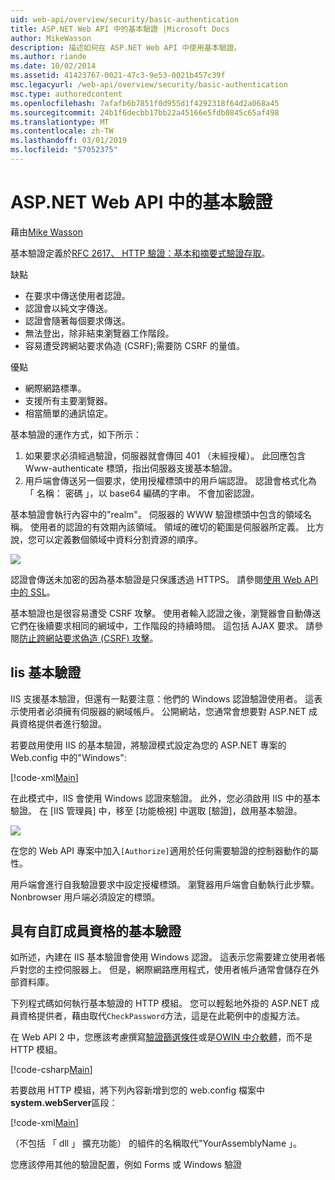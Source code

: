 ```yaml
---
uid: web-api/overview/security/basic-authentication
title: ASP.NET Web API 中的基本驗證 |Microsoft Docs
author: MikeWasson
description: 描述如何在 ASP.NET Web API 中使用基本驗證。
ms.author: riande
ms.date: 10/02/2014
ms.assetid: 41423767-0021-47c3-9e53-0021b457c39f
msc.legacyurl: /web-api/overview/security/basic-authentication
msc.type: authoredcontent
ms.openlocfilehash: 7afafb6b7851f0d955d1f4292318f64d2a068a45
ms.sourcegitcommit: 24b1f6decbb17bb22a45166e5fdb0845c65af498
ms.translationtype: MT
ms.contentlocale: zh-TW
ms.lasthandoff: 03/01/2019
ms.locfileid: "57052375"
---
```

<a name="basic-authentication-in-aspnet-web-api"></a>ASP.NET Web API 中的基本驗證
====================
藉由[Mike Wasson](https://github.com/MikeWasson)

基本驗證定義於[RFC 2617、 HTTP 驗證：基本和摘要式驗證存取](http://www.ietf.org/rfc/rfc2617.txt)。

缺點

- 在要求中傳送使用者認證。
- 認證會以純文字傳送。
- 認證會隨著每個要求傳送。
- 無法登出，除非結束瀏覽器工作階段。
- 容易遭受跨網站要求偽造 (CSRF);需要防 CSRF 的量值。

優點

- 網際網路標準。
- 支援所有主要瀏覽器。
- 相當簡單的通訊協定。

基本驗證的運作方式，如下所示：

1. 如果要求必須經過驗證，伺服器就會傳回 401 （未經授權）。 此回應包含 Www-authenticate 標頭，指出伺服器支援基本驗證。
2. 用戶端會傳送另一個要求，使用授權標頭中的用戶端認證。 認證會格式化為 「 名稱： 密碼 」，以 base64 編碼的字串。 不會加密認證。

基本驗證會執行內容中的"realm"。 伺服器的 WWW 驗證標頭中包含的領域名稱。 使用者的認證的有效期內該領域。 領域的確切的範圍是伺服器所定義。 比方說，您可以定義數個領域中資料分割資源的順序。

![](basic-authentication/_static/image1.png)

認證會傳送未加密的因為基本驗證是只保護透過 HTTPS。 請參閱[使用 Web API 中的 SSL](working-with-ssl-in-web-api.md)。

基本驗證也是很容易遭受 CSRF 攻擊。 使用者輸入認證之後，瀏覽器會自動傳送它們在後續要求相同的網域中，工作階段的持續時間。 這包括 AJAX 要求。 請參閱[防止跨網站要求偽造 (CSRF) 攻擊](preventing-cross-site-request-forgery-csrf-attacks.md)。

## <a name="basic-authentication-with-iis"></a>Iis 基本驗證

IIS 支援基本驗證，但還有一點要注意：他們的 Windows 認證驗證使用者。 這表示使用者必須擁有伺服器的網域帳戶。 公開網站，您通常會想要對 ASP.NET 成員資格提供者進行驗證。

若要啟用使用 IIS 的基本驗證，將驗證模式設定為您的 ASP.NET 專案的 Web.config 中的"Windows":

[!code-xml[Main](basic-authentication/samples/sample1.xml)]

在此模式中，IIS 會使用 Windows 認證來驗證。 此外，您必須啟用 IIS 中的基本驗證。 在 [IIS 管理員] 中，移至 [功能檢視] 中選取 [驗證]，啟用基本驗證。

![](basic-authentication/_static/image2.png)

在您的 Web API 專案中加入`[Authorize]`適用於任何需要驗證的控制器動作的屬性。

用戶端會進行自我驗證要求中設定授權標頭。 瀏覽器用戶端會自動執行此步驟。 Nonbrowser 用戶端必須設定的標頭。

## <a name="basic-authentication-with-custom-membership"></a>具有自訂成員資格的基本驗證

如所述，內建在 IIS 基本驗證會使用 Windows 認證。 這表示您需要建立使用者帳戶對您的主控伺服器上。 但是，網際網路應用程式，使用者帳戶通常會儲存在外部資料庫。

下列程式碼如何執行基本驗證的 HTTP 模組。 您可以輕鬆地外掛的 ASP.NET 成員資格提供者，藉由取代`CheckPassword`方法，這是在此範例中的虛擬方法。

在 Web API 2 中，您應該考慮撰寫[驗證篩選條件](authentication-filters.md)或是[OWIN 中介軟體](../../../aspnet/overview/owin-and-katana/index.md)，而不是 HTTP 模組。

[!code-csharp[Main](basic-authentication/samples/sample2.cs)]

若要啟用 HTTP 模組，將下列內容新增到您的 web.config 檔案中**system.webServer**區段：

[!code-xml[Main](basic-authentication/samples/sample3.xml?highlight=4)]

（不包括 「 dll 」 擴充功能） 的組件的名稱取代"YourAssemblyName 」。

您應該停用其他的驗證配置，例如 Forms 或 Windows 驗證

